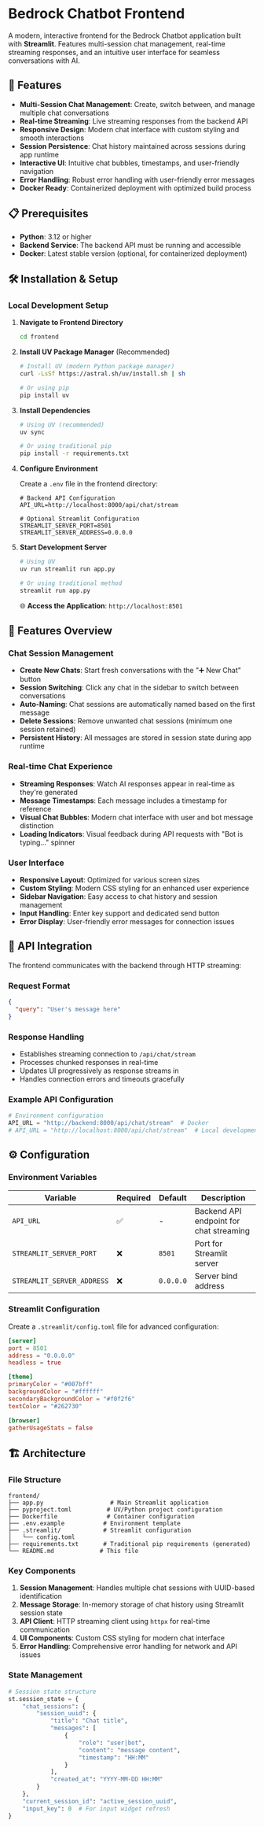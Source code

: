 # Bedrock Chatbot Frontend

A modern, interactive frontend for the Bedrock Chatbot application built with **Streamlit**. Features multi-session chat management, real-time streaming responses, and an intuitive user interface for seamless conversations with AI.

## 🚀 Features

- **Multi-Session Chat Management**: Create, switch between, and manage multiple chat conversations
- **Real-time Streaming**: Live streaming responses from the backend API
- **Responsive Design**: Modern chat interface with custom styling and smooth interactions
- **Session Persistence**: Chat history maintained across sessions during app runtime
- **Interactive UI**: Intuitive chat bubbles, timestamps, and user-friendly navigation
- **Error Handling**: Robust error handling with user-friendly error messages
- **Docker Ready**: Containerized deployment with optimized build process

## 📋 Prerequisites

- **Python**: 3.12 or higher
- **Backend Service**: The backend API must be running and accessible
- **Docker**: Latest stable version (optional, for containerized deployment)

## 🛠 Installation & Setup

### Local Development Setup

1. **Navigate to Frontend Directory**

   ```bash
   cd frontend
   ```

2. **Install UV Package Manager** (Recommended)

   ```bash
   # Install UV (modern Python package manager)
   curl -LsSf https://astral.sh/uv/install.sh | sh

   # Or using pip
   pip install uv
   ```

3. **Install Dependencies**

   ```bash
   # Using UV (recommended)
   uv sync

   # Or using traditional pip
   pip install -r requirements.txt
   ```

4. **Configure Environment**

   Create a `.env` file in the frontend directory:

   ```env
   # Backend API Configuration
   API_URL=http://localhost:8000/api/chat/stream

   # Optional Streamlit Configuration
   STREAMLIT_SERVER_PORT=8501
   STREAMLIT_SERVER_ADDRESS=0.0.0.0
   ```

5. **Start Development Server**

   ```bash
   # Using UV
   uv run streamlit run app.py

   # Or using traditional method
   streamlit run app.py
   ```

   🌐 **Access the Application**: `http://localhost:8501`

## 🎯 Features Overview

### Chat Session Management

- **Create New Chats**: Start fresh conversations with the "➕ New Chat" button
- **Session Switching**: Click any chat in the sidebar to switch between conversations
- **Auto-Naming**: Chat sessions are automatically named based on the first message
- **Delete Sessions**: Remove unwanted chat sessions (minimum one session retained)
- **Persistent History**: All messages are stored in session state during app runtime

### Real-time Chat Experience

- **Streaming Responses**: Watch AI responses appear in real-time as they're generated
- **Message Timestamps**: Each message includes a timestamp for reference
- **Visual Chat Bubbles**: Modern chat interface with user and bot message distinction
- **Loading Indicators**: Visual feedback during API requests with "Bot is typing..." spinner

### User Interface

- **Responsive Layout**: Optimized for various screen sizes
- **Custom Styling**: Modern CSS styling for an enhanced user experience
- **Sidebar Navigation**: Easy access to chat history and session management
- **Input Handling**: Enter key support and dedicated send button
- **Error Display**: User-friendly error messages for connection issues

## 📡 API Integration

The frontend communicates with the backend through HTTP streaming:

### Request Format

```json
{
  "query": "User's message here"
}
```

### Response Handling

- Establishes streaming connection to `/api/chat/stream`
- Processes chunked responses in real-time
- Updates UI progressively as response streams in
- Handles connection errors and timeouts gracefully

### Example API Configuration

```python
# Environment configuration
API_URL = "http://backend:8000/api/chat/stream"  # Docker
# API_URL = "http://localhost:8000/api/chat/stream"  # Local development
```

## ⚙️ Configuration

### Environment Variables

| Variable                   | Required | Default   | Description                             |
| -------------------------- | -------- | --------- | --------------------------------------- |
| `API_URL`                  | ✅       | -         | Backend API endpoint for chat streaming |
| `STREAMLIT_SERVER_PORT`    | ❌       | `8501`    | Port for Streamlit server               |
| `STREAMLIT_SERVER_ADDRESS` | ❌       | `0.0.0.0` | Server bind address                     |

### Streamlit Configuration

Create a `.streamlit/config.toml` file for advanced configuration:

```toml
[server]
port = 8501
address = "0.0.0.0"
headless = true

[theme]
primaryColor = "#007bff"
backgroundColor = "#ffffff"
secondaryBackgroundColor = "#f0f2f6"
textColor = "#262730"

[browser]
gatherUsageStats = false
```

## 🏗 Architecture

### File Structure

```
frontend/
├── app.py                   # Main Streamlit application
├── pyproject.toml          # UV/Python project configuration
├── Dockerfile              # Container configuration
├── .env.example           # Environment template
├── .streamlit/            # Streamlit configuration
│   └── config.toml
├── requirements.txt       # Traditional pip requirements (generated)
└── README.md             # This file
```

### Key Components

1. **Session Management**: Handles multiple chat sessions with UUID-based identification
2. **Message Storage**: In-memory storage of chat history using Streamlit session state
3. **API Client**: HTTP streaming client using `httpx` for real-time communication
4. **UI Components**: Custom CSS styling for modern chat interface
5. **Error Handling**: Comprehensive error handling for network and API issues

### State Management

```python
# Session state structure
st.session_state = {
    "chat_sessions": {
        "session_uuid": {
            "title": "Chat title",
            "messages": [
                {
                    "role": "user|bot",
                    "content": "message content",
                    "timestamp": "HH:MM"
                }
            ],
            "created_at": "YYYY-MM-DD HH:MM"
        }
    },
    "current_session_id": "active_session_uuid",
    "input_key": 0  # For input widget refresh
}
```
